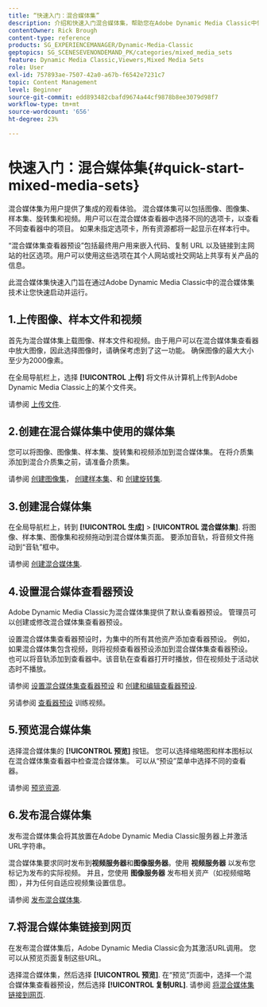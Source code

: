 ```yaml
---
title: “快速入门：混合媒体集”
description: 介绍和快速入门混合媒体集，帮助您在Adobe Dynamic Media Classic中快速启动和运行。
contentOwner: Rick Brough
content-type: reference
products: SG_EXPERIENCEMANAGER/Dynamic-Media-Classic
geptopics: SG_SCENESEVENONDEMAND_PK/categories/mixed_media_sets
feature: Dynamic Media Classic,Viewers,Mixed Media Sets
role: User
exl-id: 757893ae-7507-42a0-a67b-f6542e7231c7
topic: Content Management
level: Beginner
source-git-commit: edd893482cbafd9674a44cf9878b8ee3079d98f7
workflow-type: tm+mt
source-wordcount: '656'
ht-degree: 23%

---
```


# 快速入门：混合媒体集{#quick-start-mixed-media-sets}

混合媒体集为用户提供了集成的观看体验。 混合媒体集可以包括图像、图像集、样本集、旋转集和视频。用户可以在混合媒体查看器中选择不同的选项卡，以查看不同查看器中的项目。 如果未指定选项卡，所有资源都将一起显示在样本行中。

“混合媒体集查看器预设”包括最终用户用来嵌入代码、复制 URL 以及链接到主网站的社区选项。用户可以使用这些选项在其个人网站或社交网站上共享有关产品的信息。

此混合媒体集快速入门旨在通过Adobe Dynamic Media Classic中的混合媒体集技术让您快速启动并运行。

## 1.上传图像、样本文件和视频

首先为混合媒体集上载图像、样本文件和视频。由于用户可以在混合媒体集查看器中放大图像，因此选择图像时，请确保考虑到了这一功能。 确保图像的最大大小至少为2000像素。

在全局导航栏上，选择 **[!UICONTROL 上传]** 将文件从计算机上传到Adobe Dynamic Media Classic上的某个文件夹。

请参阅 [上传文件](uploading-files.md#uploading-your-files).

## 2.创建在混合媒体集中使用的媒体集

您可以将图像、图像集、样本集、旋转集和视频添加到混合媒体集。 在将介质集添加到混合介质集之前，请准备介质集。

请参阅 [创建图像集](creating-image-set.md#creating-an-image-set)， [创建样本集](creating-swatch-set.md#creating-a-swatch-set)、和 [创建旋转集](creating-spin-set.md#creating-a-spin-set).

## 3.创建混合媒体集

在全局导航栏上，转到 **[!UICONTROL 生成]** > **[!UICONTROL 混合媒体集]**. 将图像、样本集、图像集和视频拖动到混合媒体集页面。 要添加音轨，将音频文件拖动到“音轨”框中。

请参阅 [创建混合媒体集](creating-mixed-media-set.md#creating-a-mixed-media-set).

## 4.设置混合媒体查看器预设

Adobe Dynamic Media Classic为混合媒体集提供了默认查看器预设。 管理员可以创建或修改混合媒体集查看器预设。

设置混合媒体集查看器预设时，为集中的所有其他资产添加查看器预设。 例如，如果混合媒体集包含视频，则将视频查看器预设添加到混合媒体集查看器预设。 也可以将音轨添加到查看器中。该音轨在查看器打开时播放，但在视频处于活动状态时不播放。

请参阅 [设置混合媒体集查看器预设](setting-mixed-media-set-viewer.md#setting-up-a-mixed-media-set-viewer-preset) 和 [创建和编辑查看器预设](application-setup.md#adding-and-editing-viewer-presets).

另请参阅 [查看器预设](https://s7d5.scene7.com/s7viewers/html5/VideoViewer.html?videoserverurl=https://s7d5.scene7.com/is/content/&amp;emailurl=https://s7d5.scene7.com/s7/emailFriend&amp;serverUrl=https://s7d5.scene7.com/is/image/&amp;config=Scene7SharedAssets/Universal_HTML5_Video&amp;contenturl=https://s7d5.scene7.com/skins/&amp;asset=S7tutorials/550_viewer-presets_converted%20renamed_Done-AVS) 训练视频。

## 5.预览混合媒体集

选择混合媒体集的 **[!UICONTROL 预览]** 按钮。 您可以选择缩略图和样本图标以在混合媒体集查看器中检查混合媒体集。 可以从“预设”菜单中选择不同的查看器。

请参阅 [预览资源](previewing-asset.md#previewing-an-asset).

## 6.发布混合媒体集

发布混合媒体集会将其放置在Adobe Dynamic Media Classic服务器上并激活URL字符串。

混合媒体集要求同时发布到&#x200B;**视频服务器**&#x200B;和&#x200B;**图像服务器**。使用 **视频服务器** 以发布您标记为发布的实际视频。 并且，您使用 **图像服务器** 发布相关资产（如视频缩略图），并为任何自适应视频集设置信息。

请参阅 [发布混合媒体集](publishing-mixed-media-set.md#publishing-a-mixed-media-set).

## 7.将混合媒体集链接到网页

在发布混合媒体集后，Adobe Dynamic Media Classic会为其激活URL调用。 您可以从预览页面复制这些URL。

选择混合媒体集，然后选择 **[!UICONTROL 预览]**. 在“预览”页面中，选择一个混合媒体集查看器预设，然后选择 **[!UICONTROL 复制URL]**. 请参阅 [将混合媒体集链接到网页](linking-mixed-media-set-web.md#linking-a-mixed-media-set-to-a-web-page).
